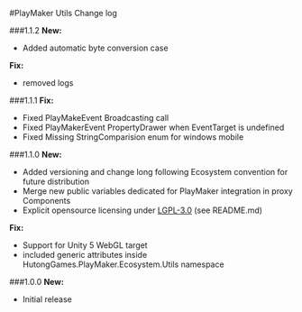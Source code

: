 #PlayMaker Utils Change log

###1.1.2
**New:**  
- Added automatic byte conversion case

**Fix:**  
- removed logs  

###1.1.1
**Fix:**  
- Fixed PlayMakeEvent Broadcasting call  
- Fixed PlayMakerEvent PropertyDrawer when EventTarget is undefined  
- Fixed Missing StringComparision enum for windows mobile


###1.1.0
**New:**  
- Added versioning and change long following Ecosystem convention for future distribution  
- Merge new public variables dedicated for PlayMaker integration in proxy Components
- Explicit opensource licensing under [LGPL-3.0](http://opensource.org/licenses/LGPL-3.0) (see README.md)

**Fix:**  
- Support for Unity 5 WebGL target
- included generic attributes inside HutongGames.PlayMaker.Ecosystem.Utils namespace
  

###1.0.0
**New:**  
- Initial release


